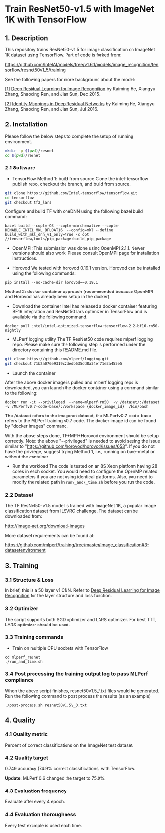 <!--- Licensed to the Apache Software Foundation (ASF) under one -->
<!--- or more contributor license agreements.  See the NOTICE file -->
<!--- distributed with this work for additional information -->
<!--- regarding copyright ownership.  The ASF licenses this file -->
<!--- to you under the Apache License, Version 2.0 (the -->
<!--- "License"); you may not use this file except in compliance -->
<!--- with the License.  You may obtain a copy of the License at -->

<!---   http://www.apache.org/licenses/LICENSE-2.0 -->

<!--- Unless required by applicable law or agreed to in writing, -->
<!--- software distributed under the License is distributed on an -->
<!--- "AS IS" BASIS, WITHOUT WARRANTIES OR CONDITIONS OF ANY -->
<!--- KIND, either express or implied.  See the License for the -->
<!--- specific language governing permissions and limitations -->
<!--- under the License. -->

# Train ResNet50-v1.5 with ImageNet 1K with TensorFlow

## 1. Description

This repository trains ResNet50-v1.5 for image classification on ImageNet 1K dataset using TensorFlow. Part of code is forked from:

https://github.com/IntelAI/models/tree/v1.6.1/models/image_recognition/tensorflow/resnet50v1_5/training

See the following papers for more background about the model:

[1] [Deep Residual Learning for Image Recognition](https://arxiv.org/abs/1512.03385) by Kaiming He, Xiangyu Zhang, Shaoqing Ren, and Jian Sun, Dec 2015.

[2] [Identity Mappings in Deep Residual Networks](https://arxiv.org/abs/1603.05027) by Kaiming He, Xiangyu Zhang, Shaoqing Ren, and Jian Sun, Jul 2016.

## 2. Installation

Please follow the below steps to complete the setup of running environment.

```bash
mkdir -p $(pwd)/resnet
cd $(pwd)/resnet
```

### 2.1 Software

- TensorFlow
Method 1: build from source
Clone the intel-tensorflow publish repo, checkout the branch, and build from source.
```bash
git clone https://github.com/Intel-tensorflow/tensorflow.git
cd tensorflow
git checkout tf2_lars
```
Configure and build TF with oneDNN using the following bazel build command: 
```
bazel build --copt=-O3 --copt=-march=native --copt=-DENABLE_INTEL_MKL_BFLOAT16  --config=mkl --define build_with_mkl_dnn_v1_only=true -c opt //tensorflow/tools/pip_package:build_pip_package
```
- OpenMPI:
This submission was done using OpenMPI 2.1.1. Newer versions should also work. Please consult OpenMPI page for installation instructions.  

- Horovod
We tested with horovod 0.19.1 version. Horovod can be installed using the following commands:
```
pip install --no-cache-dir horovod==0.19.1 
```

Method 2: docker container approach (recommended because OpenMPI and Horovod has already been setup in the docker)
- Download the container
Intel has released a docker container featuring BF16 integration and ResNet50 lars optimizer in TensorFlow and is available via the following command.
```
docker pull intel/intel-optimized-tensorflow:tensorflow-2.2-bf16-rn50-nightly
```

- MLPerf logging utility
The TF ResNet50 code requires mlperf logging repo.
Please make sure the following step is performed under the directory containing this README.md file.

```bash
git clone https://github.com/mlperf/logging.git
git checkout 71b2a076e9319c2dedb635dd8a34ef71e3a455e5
```

- Launch the container

After the above docker image is pulled and mlperf logging repo is downloaded, you can launch the docker container using a command similar to the following:
```
docker run -it --privileged  --name=mlperf-rn50  -v /dataset/:/dataset -v /MLPerfv0.7-code-base/:/workspace {docker_image_id}  /bin/bash
```
The /dataset refers to the imagenet dataset, the MLPerfv0.7-code-base refers to the MLPerf training v0.7 code. The docker image id can be found by "docker images" command.

With the above steps done, TF+MPI+Horovod environment should be setup correctly.
Note: the above "--privileged" is needed to avoid seeing the issue similar to "https://github.com/horovod/horovod/issues/653". If you do not have the privilege, suggest trying Method 1, i.e., running on bare-metal or without the container.

- Run the workload
The code is tested on an 8S Xeon platform having 28 cores in each socket. You would need to configure the OpenMP related parameters if you are not using identical platforms. Also, you need to modify the related path in `run\_and\_time.sh` before you run the code.

### 2.2 Dataset

The TF ResNet50-v1.5 model is trained with ImageNet 1K, a popular image classification dataset from ILSVRC challenge. The dataset can be downloaded from:

http://image-net.org/download-images

More dataset requirements can be found at:

https://github.com/mlperf/training/tree/master/image_classification#3-datasetenvironment

## 3. Training

### 3.1 Structure & Loss

In brief, this is a 50 layer v1 CNN. Refer to [Deep Residual Learning for Image Recognition](https://arxiv.org/pdf/1512.03385.pdf) for the layer structure and loss function.

### 3.2 Optimizer
The script supports both SGD optimizer and LARS optimizer. For best TTT, LARS optimizer should be used. 

### 3.3 Training commands

- Train on multiple CPU sockets with TensorFlow
```
cd mlperf_resnet
./run_and_time.sh
```
### 3.4 Post processing the training output log to pass MLPerf compliance 
When the above script finishes, resnet50v1.5\_\*.txt files would be generated.
Run the following command to post process the results (as an example)

```
./post-process.sh resnet50v1.5\_0.txt
```

## 4. Quality

### 4.1 Quality metric

Percent of correct classifications on the ImageNet test dataset.

### 4.2 Quality target

0.749 accuracy (74.9% correct classifications) with TensorFlow.

**Update**: MLPerf 0.6 changed the target to 75.9%.

### 4.3 Evaluation frequency

Evaluate after every 4 epoch.

### 4.4 Evaluation thoroughness

Every test example is used each time.
